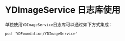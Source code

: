 # YDImageService 日志库使用

单独使用`YDImageService`日志库可以通过如下方式集成：

``` cocoapods
pod 'YDFoundation/YDImageService'
```